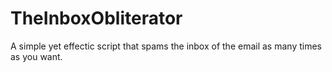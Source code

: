# TheInboxObliterator
A simple yet effectic script that spams the inbox of the email as many times as you want.
